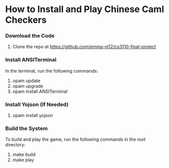 # How to Install and Play Chinese Caml Checkers

### Download the Code
1. Clone the repo at https://github.com/emma-ni12/cs3110-final-project

### Install ANSITerminal
In the terminal, run the following commands:
1. opam update
2. opam upgrade
3. opam install ANSITerminal

### Install Yojson (If Needed)
1. opam install yojson

### Build the System
To build and play the game, run the following commands in the root directory:
1. make build
2. make play